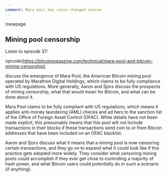 ```yaml
---
comment: Mara pool has since changed course
...
```

\newpage
## Mining pool censorship

Listen to episode 37:

\qrcode{https://bitcoinmagazine.com/technical/mara-pool-and-bitcoin-mining-censorship}

discuss the emergence of Mara Pool, the American Bitcoin mining pool operated by Marathon Digital Holdings, which claims to be fully compliance with US regulations. More generally, Aaron and Sjors discuss the prospects of mining censorship, what that would mean for Bitcoin, and what can be done about it.

Mara Pool claims to be fully compliant with US regulations, which means it applies anti-money laundering (AML) checks and ad hers to the sanction list of the Office of Foreign Asset Control (OFAC). While details have not been made explicit, this presumably means that this pool will not include transactions in their blocks if these transactions send coin to or from Bitcoin addresses that have been included on an OFAC blacklist.

Aaron and Sjors discuss what it means that a mining pool is now censoring certain transactions, and they go on to expand what it could look like if this practice gets adopted more widely. They consider what censoring mining pools could accomplish if they ever get close to controlling a majority of hash power, and what Bitcoin users could potentially do in such a scenario (if anything).
